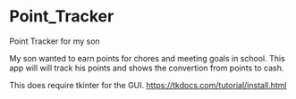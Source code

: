 # Point_Tracker
Point Tracker for my son

My son wanted to earn points for chores and meeting goals in school.
This app will will track his points and shows the convertion from points to cash.

This does require tkinter for the GUI.
https://tkdocs.com/tutorial/install.html
